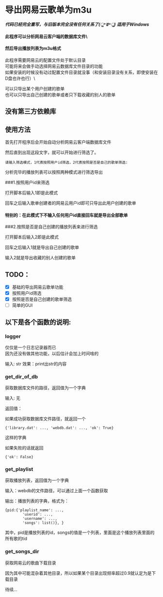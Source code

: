 # 导出网易云歌单为m3u

_**代码已经完全重写，与旧版本完全没有任何关系了(ૢ˃ꌂ˂ૢ)**_
**_适用于Windows_**

#### 此程序可以分析网易云客户端的数据库文件\
#### 然后导出播放列表为m3u格式

此程序需要网易云的配置文件处于默认目录\
可能将来会做手动选择网易云数据库文件目录的功能\
如果安装的时候没有动过配置文件目录就没事（和安装目录没有关系，即使安装在D盘也许也行）\

可以只导出某个用户创建的歌单\
也可以只导出自己创建的歌单或者只下载收藏的别人的歌单

## 没有第三方依赖库

## 使用方法

首先打开程序后会开始自动分析网易云客户端数据库文件

然后直到出现这段文字，就可以开始进行筛选了。

    请输入筛选模式，1代表按照用户id筛选，2代表按照是否是自己的歌单筛选:

分析完毕的播放列表可以按照两种模式进行筛选导出

###1.按照用户id来筛选

打开脚本后输入1即是此模式

回车之后输入歌单创建者的网易云用户id即可只导出此用户创建的歌单

#### 特别的：在此模式下不输入任何用户id直接回车就是导出全部歌单

###2.按照是否是自己创建的播放列表来进行筛选

打开脚本后输入2即是此模式

回车之后输入1就是导出自己创建的歌单

输入2就是导出收藏的别人创建的歌单

## TODO：

- [x] 基础的导出网易云歌单功能
- [x] 按照用户id筛选
- [x] 按照是否是自己创建的歌单筛选
- [ ] 简单的GUI

## 以下是各个函数的说明:

### logger
仅仅是一个日志记录器而已\
因为还没有做其他功能，以后估计会加上时间啥的

输入: str
效果：print出str的内容
    
### get_dir_of_db
获取数据库文件的路径，返回值为一个字典
 
输入: 无
 
返回值： 
 
如果成功获取数据库文件路径，就返回一个

    {'library.dat': ..., 'webdb.dat': ..., 'ok': True}
    
这样的字典

如果失败的话就返回

    {'ok': False}
    
### get_playlist
获取播放列表，返回值为一个字典

输入：webdb的文件路径，可以通过上面一个函数获取

输出：播放列表的字典，格式为：

    {pid:{'playlist_name': ...,
            'userid': ...,
            'username': ...,
            'songs': list()}, }
            
其中，pid是播放列表的id，songs的值是一个列表，里面是这个播放列表里面的所有歌的tid

### get_songs_dir
获取网易云的歌曲下载目录

因为其中可能混杂着其他目录，所以如果某个目录出现频率超过0.9就认定为是下载目录

待续...